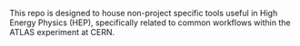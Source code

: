 This repo is designed to house non-project specific tools useful in High Energy Physics (HEP), specifically related to common workflows within the ATLAS experiment at CERN.